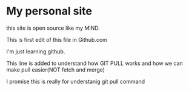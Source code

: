 # My personal site
this site is open source like my MIND.

This is first edit of this file in Github.com

I'm just learning github.

This line is added to understand how GIT PULL works and how we can make pull easier(NOT fetch and merge)

I promise this is really for understanig git pull command
